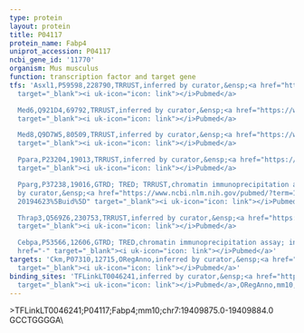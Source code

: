 ```yaml
---
type: protein
layout: protein
title: P04117
protein_name: Fabp4
uniprot_accession: P04117
ncbi_gene_id: '11770'
organism: Mus musculus
function: transcription factor and target gene
tfs: 'Asxl1,P59598,228790,TRRUST,inferred by curator,&ensp;<a href="https://www.ncbi.nlm.nih.gov/pubmed/?term=21047783%5Buid%5D"
  target="_blank"><i uk-icon="icon: link"></i>Pubmed</a>

  Med6,Q921D4,69792,TRRUST,inferred by curator,&ensp;<a href="https://www.ncbi.nlm.nih.gov/pubmed/?term=20194623%5Buid%5D"
  target="_blank"><i uk-icon="icon: link"></i>Pubmed</a>

  Med8,Q9D7W5,80509,TRRUST,inferred by curator,&ensp;<a href="https://www.ncbi.nlm.nih.gov/pubmed/?term=20194623%5Buid%5D"
  target="_blank"><i uk-icon="icon: link"></i>Pubmed</a>

  Ppara,P23204,19013,TRRUST,inferred by curator,&ensp;<a href="https://www.ncbi.nlm.nih.gov/pubmed/?term=19717768%5Buid%5D"
  target="_blank"><i uk-icon="icon: link"></i>Pubmed</a>

  Pparg,P37238,19016,GTRD; TRED; TRRUST,chromatin immunoprecipitation assay; inferred
  by curator,&ensp;<a href="https://www.ncbi.nlm.nih.gov/pubmed/?term=17541509; 21047783;
  20194623%5Buid%5D" target="_blank"><i uk-icon="icon: link"></i>Pubmed</a>

  Thrap3,Q569Z6,230753,TRRUST,inferred by curator,&ensp;<a href="https://www.ncbi.nlm.nih.gov/pubmed/?term=23525231%5Buid%5D"
  target="_blank"><i uk-icon="icon: link"></i>Pubmed</a>

  Cebpa,P53566,12606,GTRD; TRED,chromatin immunoprecipitation assay; inferred by curator,&ensp;<a
  href="-" target="_blank"><i uk-icon="icon: link"></i>Pubmed</a>'
targets: 'Ckm,P07310,12715,ORegAnno,inferred by curator,&ensp;<a href="https://www.ncbi.nlm.nih.gov/pubmed/?term=8474439%5Buid%5D"
  target="_blank"><i uk-icon="icon: link"></i>Pubmed</a>'
binding_sites: 'TFLinkLT0046241,inferred by curator,&ensp;<a href="https://www.ncbi.nlm.nih.gov/pubmed/?term=8474439%5Buid%5D"
  target="_blank"><i uk-icon="icon: link"></i>Pubmed</a>,ORegAnno,mm10,chr7,19409875,19409884,+'
---
```

\>TFLinkLT0046241;P04117;Fabp4;mm10;chr7:19409875.0-19409884.0\GCCTGGGGA\